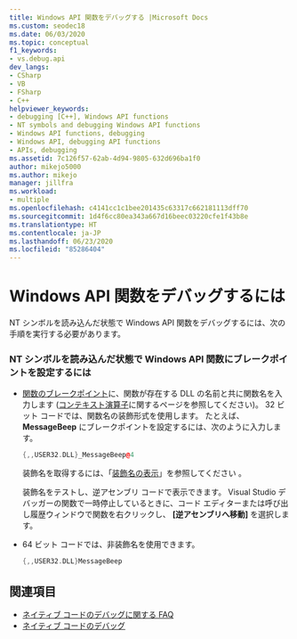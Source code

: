 ```yaml
---
title: Windows API 関数をデバッグする |Microsoft Docs
ms.custom: seodec18
ms.date: 06/03/2020
ms.topic: conceptual
f1_keywords:
- vs.debug.api
dev_langs:
- CSharp
- VB
- FSharp
- C++
helpviewer_keywords:
- debugging [C++], Windows API functions
- NT symbols and debugging Windows API functions
- Windows API functions, debugging
- Windows API, debugging API functions
- APIs, debugging
ms.assetid: 7c126f57-62ab-4d94-9805-632d696ba1f0
author: mikejo5000
ms.author: mikejo
manager: jillfra
ms.workload:
- multiple
ms.openlocfilehash: c4141cc1c1bee201435c63317c662181113dff70
ms.sourcegitcommit: 1d4f6cc80ea343a667d16beec03220cfe1f43b8e
ms.translationtype: HT
ms.contentlocale: ja-JP
ms.lasthandoff: 06/23/2020
ms.locfileid: "85286404"
---
```

# <a name="how-can-i-debug-windows-api-functions"></a>Windows API 関数をデバッグするには
NT シンボルを読み込んだ状態で Windows API 関数をデバッグするには、次の手順を実行する必要があります。

### <a name="to-set-a-breakpoint-on-a-windows-api-function-with-nt-symbols-loaded"></a>NT シンボルを読み込んだ状態で Windows API 関数にブレークポイントを設定するには

- [関数のブレークポイント](../debugger/using-breakpoints.md#BKMK_Set_a_breakpoint_in_a_source_file)に、関数が存在する DLL の名前と共に関数名を入力します ([コンテキスト演算子](../debugger/context-operator-cpp.md)に関するページを参照してください)。 32 ビット コードでは、関数名の装飾形式を使用します。 たとえば、**MessageBeep** にブレークポイントを設定するには、次のように入力します。

    ```cpp
    {,,USER32.DLL}_MessageBeep@4
    ```

     装飾名を取得するには、「[装飾名の表示](https://msdn.microsoft.com/library/f79e2717-a4db-4d12-a689-69830cce2be0)」を参照してください 。

     装飾名をテストし、逆アセンブリ コードで表示できます。 Visual Studio デバッガーの関数で一時停止しているときに、コード エディターまたは呼び出し履歴ウィンドウで関数を右クリックし、 **[逆アセンブリへ移動]** を選択します。

- 64 ビット コードでは、非装飾名を使用できます。

    ```cpp
    {,,USER32.DLL}MessageBeep
    ```

## <a name="see-also"></a>関連項目
- [ネイティブ コードのデバッグに関する FAQ](../debugger/debugging-native-code-faqs.md)
- [ネイティブ コードのデバッグ](../debugger/debugging-native-code.md)
